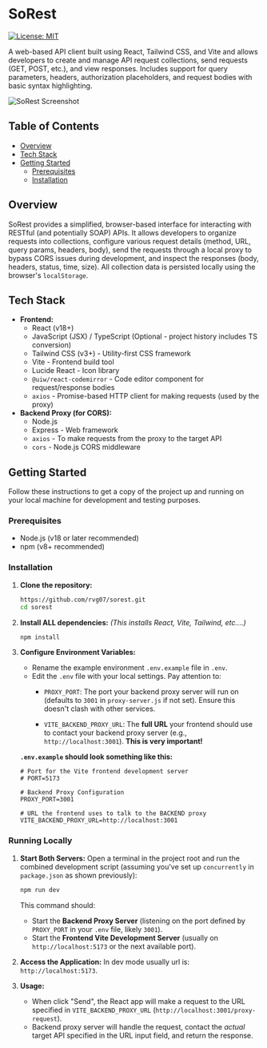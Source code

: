 # SoRest
[![License: MIT](https://img.shields.io/badge/License-MIT-yellow.svg)](https://opensource.org/licenses/MIT)

A web-based API client built using React, Tailwind CSS, and Vite and allows developers to create and manage API request collections, send requests (GET, POST, etc.), and view responses. Includes support for query parameters, headers, authorization placeholders, and request bodies with basic syntax highlighting.

![SoRest Screenshot](../sorest/img/sorest.png)

## Table of Contents

*   [Overview](#overview)
*   [Tech Stack](#tech-stack)
*   [Getting Started](#getting-started)
    *   [Prerequisites](#prerequisites)
    *   [Installation](#installation)

## Overview

SoRest provides a simplified, browser-based interface for interacting with RESTful (and potentially SOAP) APIs. It allows developers to organize requests into collections, configure various request details (method, URL, query params, headers, body), send the requests through a local proxy to bypass CORS issues during development, and inspect the responses (body, headers, status, time, size). All collection data is persisted locally using the browser's `localStorage`.


## Tech Stack

*   **Frontend:**
    *   React (v18+)
    *   JavaScript (JSX) / TypeScript (Optional - project history includes TS conversion)
    *   Tailwind CSS (v3+) - Utility-first CSS framework
    *   Vite - Frontend build tool
    *   Lucide React - Icon library
    *   `@uiw/react-codemirror` - Code editor component for request/response bodies
    *   `axios` - Promise-based HTTP client for making requests (used by the proxy)
*   **Backend Proxy (for CORS):**
    *   Node.js
    *   Express - Web framework
    *   `axios` - To make requests from the proxy to the target API
    *   `cors` - Node.js CORS middleware



## Getting Started

Follow these instructions to get a copy of the project up and running on your local machine for development and testing purposes.

### Prerequisites

*   Node.js (v18 or later recommended)
*   npm (v8+ recommended)

### Installation

1.  **Clone the repository:**
    ```bash
    https://github.com/rvg07/sorest.git
    cd sorest
    ```

2.  **Install ALL dependencies:**
    *(This installs React, Vite, Tailwind, etc....)*
    ```bash
    npm install
    ```

3.  **Configure Environment Variables:**
    *   Rename the example environment `.env.example` file in `.env`.
    *   Edit the `.env` file with your local settings. Pay attention to:
        *   `PROXY_PORT`: The port your backend proxy server will run on (defaults to `3001` in `proxy-server.js` if not set). Ensure this doesn't clash with other services.
 
        *   `VITE_BACKEND_PROXY_URL`: The **full URL** your frontend should use to contact your backend proxy server (e.g., `http://localhost:3001`). **This is very important!**

    **`.env.example` should look something like this:**
    ```env
    # Port for the Vite frontend development server
    # PORT=5173

    # Backend Proxy Configuration
    PROXY_PORT=3001

    # URL the frontend uses to talk to the BACKEND proxy
    VITE_BACKEND_PROXY_URL=http://localhost:3001
    ```

### Running Locally

1.  **Start Both Servers:**
    Open a terminal in the project root and run the combined development script (assuming you've set up `concurrently` in `package.json` as shown previously):
    ```bash
    npm run dev
    ```
    This command should:
    *   Start the **Backend Proxy Server** (listening on the port defined by `PROXY_PORT` in your `.env` file, likely `3001`).
    *   Start the **Frontend Vite Development Server** (usually on `http://localhost:5173` or the next available port).

2.  **Access the Application:**
    In dev mode usually url is: `http://localhost:5173`.

3.  **Usage:**
    *   When click "Send", the React app will make a request to the URL specified in `VITE_BACKEND_PROXY_URL` (`http://localhost:3001/proxy-request`).
    *   Backend proxy server will handle the request, contact the *actual* target API specified in the URL input field, and return the response.

